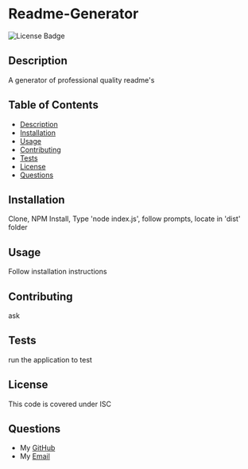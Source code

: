 
# Readme-Generator

![License Badge](https://img.shields.io/static/v1?label=License&message=ISC&color=blue)

## Description
A generator of professional quality readme's
## Table of Contents
- [Description](#description)
- [Installation](#installation)
- [Usage](#usage)
- [Contributing](#contributing)
- [Tests](#tests)
- [License](#license)
- [Questions](#questions)

## Installation
Clone, NPM Install, Type 'node index.js', follow prompts, locate in 'dist' folder

## Usage
Follow installation instructions

    
## Contributing
ask

    
## Tests
run the application to test

    
## License
This code is covered under ISC

    
## Questions
- My [GitHub](https://github.com/Hello)
- My [Email](mailto:Hello@aol.com)

